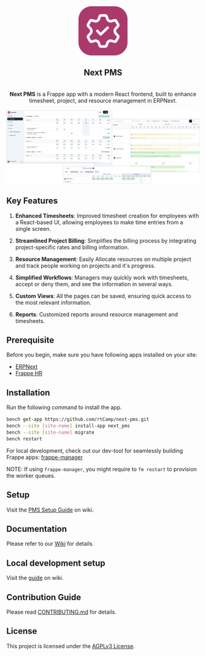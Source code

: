 <div align="center">
<img src="next_pms/public/next-pms-logo.png" height="128" width="128" alt="Next PMS Logo">
<h2>Next PMS</h2>
<br>
<b>Next PMS</b> is a Frappe app with a modern React frontend, built to enhance timesheet, project, and resource management in ERPNext.
</div>
<br>
<div align="center">
<img src="featured-image.png" width="1050" alt="Next PMS">
</div>


## Key Features

1. **Enhanced Timesheets**: Improved timesheet creation for employees with a React-based UI, allowing employees to make time entries from a single screen.

2. **Streamlined Project Billing**: Simplifies the billing process by integrating project-specific rates and billing information.

3. **Resource Management**: Easily Allocate resources on multiple project and track people working on projects and it's progress. 
4. **Simplified Workflows**: Managers may quickly work with timesheets, accept or deny them, and see the information in several ways.
5. **Custom Views**: All the pages can be saved,  ensuring quick access to the most relevant information.
6. **Reports**: Customized reports around resource management and timesheets.

## Prerequisite

Before you begin, make sure you have following apps installed on your site:

- [ERPNext](https://github.com/frappe/erpnext)
- [Frappe HR](https://github.com/frappe/hrms)

## Installation 

Run the following command to install the app.

```bash
bench get-app https://github.com/rtCamp/next-pms.git
bench --site [site-name] install-app next_pms
bench --site [site-name] migrate
bench restart
```
For local development, check out our dev-tool for seamlessly building Frappe apps: [frappe-manager](https://github.com/rtCamp/Frappe-Manager)

NOTE: If using `frappe-manager`, you might require to `fm restart` to provision the worker queues.

## Setup
Visit the [PMS Setup Guide](https://github.com/rtCamp/next-pms/wiki#setup) on wiki.

## Documentation
Please refer to our [Wiki](https://github.com/rtCamp/next-pms/wiki) for details.

## Local development setup
Visit the [guide](https://github.com/rtCamp/next-pms/wiki/Local-Development) on wiki.


## Contribution Guide

Please read [CONTRIBUTING.md](./CONTRIBUTING.md) for details.

## License

This project is licensed under the [AGPLv3 License](./LICENSE).
